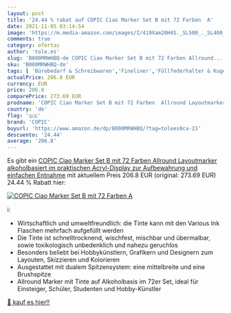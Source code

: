 ```yaml
---
layout: post
title: '24.44 % rabat auf COPIC Ciao Marker Set B mit 72 Farben  A'
date: 2021-11-05 03:14:54
image: 'https://m.media-amazon.com/images/I/419Xam20H4S._SL500_._SL400_.jpg'
comments: true
category: ofertas
author: 'tole.es'
slug: 'B000MRWHBQ-de COPIC Ciao Marker Set B mit 72 Farben Allround...'
sku: 'B000MRWHBQ-de'
tags: [ 'Bürobedarf & Schreibwaren','Fineliner','Füllfederhalter & Kugelschreiber','Schreibwaren','copic', ]
actualPrice: 206.8 EUR
currency: EUR
price: 206.8
comparePrice: 273.69 EUR
prodname: 'COPIC Ciao Marker Set B mit 72 Farben  Allround Layoutmarker  alkoholbasiert  im praktischen Acryl-Display zur Aufbewahrung und einfachen Entnahme'
country: 'de'
flag: '🇩🇪'
brand: 'COPIC'
buyurl: 'https://www.amazon.de/dp/B000MRWHBQ/?tag=tolees0ca-21'
descuento: '24.44'
average: '206.8'
---
```


Es gibt ein [COPIC Ciao Marker Set B mit 72 Farben  Allround Layoutmarker  alkoholbasiert  im praktischen Acryl-Display zur Aufbewahrung und einfachen Entnahme](https://www.amazon.de/dp/B000MRWHBQ/?tag=tolees0ca-21) mit aktuellem Preis 206.8 EUR (original: 273.69 EUR) 24.44 % Rabatt hier:

[![COPIC Ciao Marker Set B mit 72 Farben  A](https://m.media-amazon.com/images/I/419Xam20H4S._SL500_._SL400_.jpg)](https://www.amazon.de/dp/B000MRWHBQ/?tag=tolees0ca-21)

ℹ️:

- Wirtschaftlich und umweltfreundlich: die Tinte kann mit den Various Ink Flaschen mehrfach aufgefüllt werden
- Die Tinte ist schnelltrocknend, wischfest, mischbar und übermalbar, sowie toxikologisch unbedenklich und nahezu geruchlos
- Besonders beliebt bei Hobbykünstlern, Grafikern und Designern zum Layouten, Skizzieren und Kolorieren
- Ausgestattet mit dualem Spitzensystem: eine mittelbreite und eine Brushspitze
- Allround Marker mit Tinte auf Alkoholbasis im 72er Set, ideal für Einsteiger, Schüler, Studenten und Hobby-Künstler

[🛒 kauf es hier!!](https://www.amazon.de/dp/B000MRWHBQ/?tag=tolees0ca-21)
